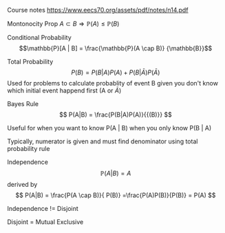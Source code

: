 
Course notes
https://www.eecs70.org/assets/pdf/notes/n14.pdf

Montonocity Prop
$A \subset B \Rightarrow \mathbb{P}(A) \le \mathbb{P}(B)$


Conditional Probability 
$$\mathbb{P}[A | B] = \frac{\mathbb{P}(A \cap B)} {\mathbb{B}}$$

Total Probability 
$$P(B) = P(B | A)P(A) + P(B | \bar{A})P(\bar{A})$$
Used for problems to calculate probablity of event B given you don't know which initial event happend first (A or $\bar{A}$)

Bayes Rule
$$
P(A|B) = \frac{P(B|A)P(A)}{{(B)}}
$$

Useful for when you want to know P(A | B) when you only know P(B | A)

Typically, numerator is given and must find denominator using total probability rule

Independence
$$\mathbb{P}(A | B) = A$$
derived by
$$
	P(A|B) = \frac{P(A \cap B)}{ P(B)}
	=\frac{P(A)P(B)}{P(B)}
	= P(A)
$$

Independence != Disjoint 

Disjoint = Mutual Exclusive
